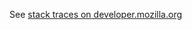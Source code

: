 See [stack traces on developer.mozilla.org](https://developer.mozilla.org/en-US/docs/Web/API/console#Stack_traces)
